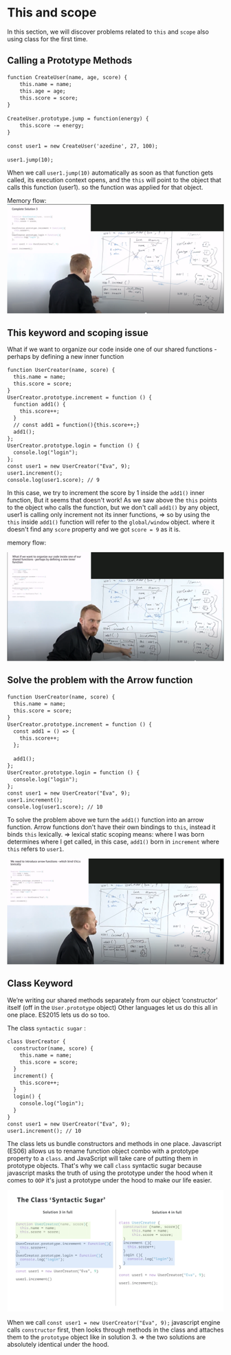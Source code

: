 # This and scope

In this section, we will discover problems related to `this` and `scope` also using class for the first time.

## Calling a Prototype Methods

```
function CreateUser(name, age, score) {
    this.name = name;
    this.age = age;
    this.score = score;
}

CreateUser.prototype.jump = function(energy) {
    this.score -= energy;
}

const user1 = new CreateUser('azedine', 27, 100);

user1.jump(10);

```

When we call `user1.jump(10)` automatically as soon as that function gets called, its execution context opens, and the `this` will point to the object that calls this function (user1). so the function was applied for that object.

Memory flow:
![](images/img4.png?raw=true)

## This keyword and scoping issue

What if we want to organize our code inside one of our shared functions - perhaps by defining a new inner function

```
function UserCreator(name, score) {
  this.name = name;
  this.score = score;
}
UserCreator.prototype.increment = function () {
  function add1() {
    this.score++;
  }
  // const add1 = function(){this.score++;}
  add1();
};
UserCreator.prototype.login = function () {
  console.log("login");
};
const user1 = new UserCreator("Eva", 9);
user1.increment();
console.log(user1.score); // 9

```

In this case, we try to increment the score by 1 inside the `add1()` inner function, But it seems that doesn't work!
As we saw above the `this` points to the object who calls the function, but we don't call `add1()` by any object, user1 is calling only increment not its inner functions, => so by using the `this` inside `add1()` function will refer to the `global/window` object. where it doesn't find any `score` property and we got `score = 9` as it is.

memory flow:

![](images/img5.png?raw=true)

## Solve the problem with the Arrow function

```
function UserCreator(name, score) {
  this.name = name;
  this.score = score;
}
UserCreator.prototype.increment = function () {
  const add1 = () => {
    this.score++;
  };

  add1();
};
UserCreator.prototype.login = function () {
  console.log("login");
};
const user1 = new UserCreator("Eva", 9);
user1.increment();
console.log(user1.score); // 10
```

To solve the problem above we turn the `add1()` function into an arrow function.
Arrow functions don't have their own bindings to `this`, instead it binds `this` lexically. => lexical static scoping means: where I was born determines where I get called, in this case, `add1()` born in `increment` where `this` refers to `user1`.

![](images/img6.png?raw=true)

## Class Keyword

We’re writing our shared methods separately from our object ‘constructor’ itself (off in the `User.prototype` object) Other languages let us do this all in one place.
ES2015 lets us do so too.

The class `syntactic sugar` :

```
class UserCreator {
  constructor(name, score) {
    this.name = name;
    this.score = score;
  }
  increment() {
    this.score++;
  }
  login() {
    console.log("login");
  }
}
const user1 = new UserCreator("Eva", 9);
user1.increment(); // 10

```

The class lets us bundle constructors and methods in one place.
Javascript (ES06) allows us to rename function object combo with a prototype property to a `class`. and JavaScript will take care of putting them in prototype objects. That's why we call `class` syntactic sugar because javascript masks the truth of using the prototype under the hood when it comes to `OOP` it's just a prototype under the hood to make our life easier.

![](images/img7.png?raw=true)

When we call `const user1 = new UserCreator("Eva", 9);` javascript engine calls `constructor` first, then looks through methods in the class and attaches them to the `prototype` object like in solution 3. => the two solutions are absolutely identical under the hood.

